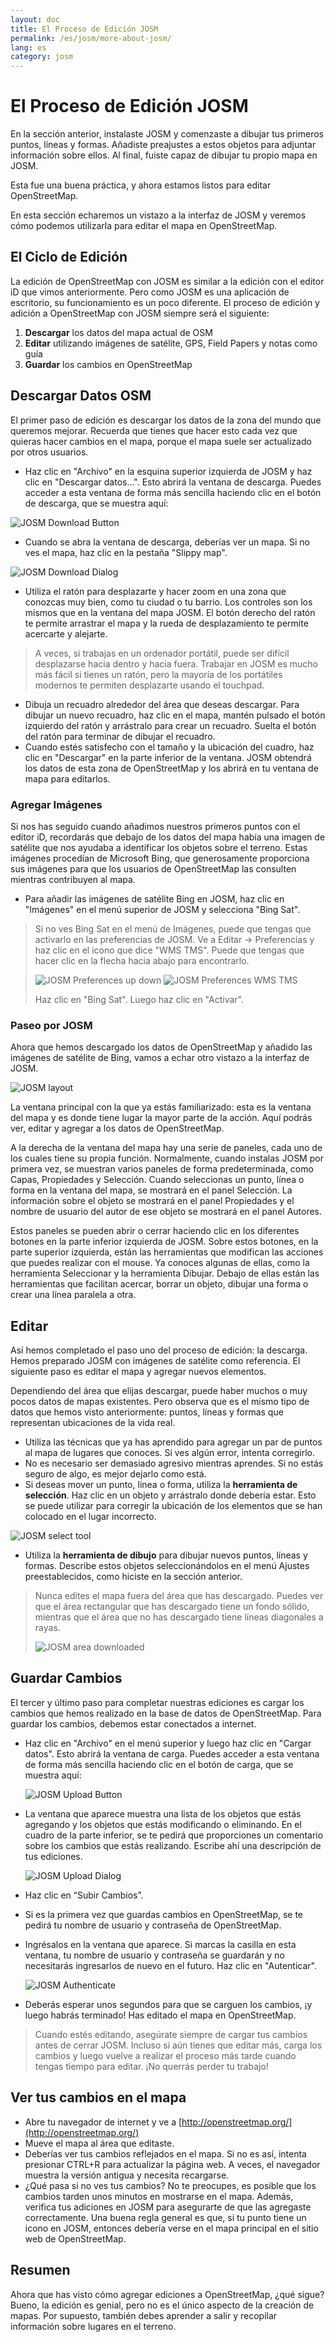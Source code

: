 ```yaml
---
layout: doc
title: El Proceso de Edición JOSM
permalink: /es/josm/more-about-josm/
lang: es
category: josm
---
```


El Proceso de Edición JOSM
========================


En la sección anterior, instalaste JOSM y comenzaste a dibujar tus primeros puntos, líneas y formas. Añadiste preajustes a estos objetos para adjuntar información sobre ellos. Al final, fuiste capaz de dibujar tu propio mapa en JOSM.

Esta fue una buena práctica, y ahora estamos listos para editar OpenStreetMap.

En esta sección echaremos un vistazo a la interfaz de JOSM y veremos cómo podemos utilizarla para editar el mapa en OpenStreetMap.

El Ciclo de Edición
---------------------
La edición de OpenStreetMap con JOSM es similar a la edición con el editor iD que vimos anteriormente. Pero como JOSM es una aplicación de escritorio, su funcionamiento es un poco diferente. El proceso de edición y adición a OpenStreetMap con JOSM siempre será el siguiente:

1.  **Descargar** los datos del mapa actual de OSM
2.  **Editar** utilizando imágenes de satélite, GPS, Field Papers y notas como guía
3.  **Guardar** los cambios en OpenStreetMap

Descargar Datos OSM
--------------------
El primer paso de edición es descargar los datos de la zona del mundo que queremos mejorar. Recuerda que tienes que hacer esto cada vez que quieras hacer cambios en el mapa, porque el mapa suele ser actualizado por otros usuarios.

- Haz clic en "Archivo" en la esquina superior izquierda de JOSM y haz clic en "Descargar datos...". Esto abrirá la ventana de descarga. Puedes acceder a esta ventana de forma más sencilla haciendo clic en el botón de descarga, que se muestra aquí:

![JOSM Download Button][]

- Cuando se abra la ventana de descarga, deberías ver un mapa. Si no ves el mapa, haz clic en la pestaña "Slippy map".

![JOSM Download Dialog][]

- Utiliza el ratón para desplazarte y hacer zoom en una zona que conozcas muy bien, como tu ciudad o tu barrio. Los controles son los mismos que en la ventana del mapa JOSM. El botón derecho del ratón te permite arrastrar el mapa y la rueda de desplazamiento te permite acercarte y alejarte.

> A veces, si trabajas en un ordenador portátil, puede ser difícil desplazarse hacia dentro y hacia fuera. Trabajar en JOSM es mucho más fácil si tienes un ratón, pero la mayoría de los portátiles modernos te permiten desplazarte usando el touchpad.

- Dibuja un recuadro alrededor del área que deseas descargar. Para dibujar un nuevo recuadro, haz clic en el mapa, mantén pulsado el botón izquierdo del ratón y arrástralo para crear un recuadro. Suelta el botón del ratón para terminar de dibujar el recuadro.
- Cuando estés satisfecho con el tamaño y la ubicación del cuadro, haz clic en "Descargar" en la parte inferior de la ventana. JOSM obtendrá los datos de esta zona de OpenStreetMap y los abrirá en tu ventana de mapa para editarlos.

### Agregar Imágenes
Si nos has seguido cuando añadimos nuestros primeros puntos con el editor iD, recordarás que debajo de los datos del mapa había una imagen de satélite que nos ayudaba a identificar los objetos sobre el terreno. Estas imágenes procedían de Microsoft Bing, que generosamente proporciona sus imágenes para que los usuarios de OpenStreetMap las consulten mientras contribuyen al mapa.

- Para añadir las imágenes de satélite Bing en JOSM, haz clic en "Imágenes" en el menú superior de JOSM y selecciona "Bing Sat".

> Si no ves Bing Sat en el menú de Imágenes, puede que tengas que activarlo en las preferencias de JOSM. Ve a Editar -> Preferencias y haz clic en el icono que dice "WMS TMS". Puede que tengas que hacer clic en la flecha hacia abajo para encontrarlo.
>
> ![JOSM Preferences up down][]
> ![JOSM Preferences WMS TMS][]
>
> Haz clic en "Bing Sat". Luego haz clic en "Activar".


### Paseo por JOSM
Ahora que hemos descargado los datos de OpenStreetMap y añadido las imágenes de satélite de Bing, vamos a echar otro vistazo a la interfaz de JOSM.

![JOSM layout][]

La ventana principal con la que ya estás familiarizado: esta es la ventana del mapa y es donde tiene lugar la mayor parte de la acción. Aquí podrás ver, editar y agregar a los datos de OpenStreetMap.

A la derecha de la ventana del mapa hay una serie de paneles, cada uno de los cuales tiene su propia función. Normalmente, cuando instalas JOSM por primera vez, se muestran varios paneles de forma predeterminada, como Capas, Propiedades y Selección. Cuando seleccionas un punto, línea o forma en la ventana del mapa, se mostrará en el panel Selección. La información sobre el objeto se mostrará en el panel Propiedades y el nombre de usuario del autor de ese objeto se mostrará en el panel Autores.

Estos paneles se pueden abrir o cerrar haciendo clic en los diferentes botones en la parte inferior izquierda de JOSM. Sobre estos botones, en la parte superior izquierda, están las herramientas que modifican las acciones que puedes realizar con el mouse. Ya conoces algunas de ellas, como la herramienta Seleccionar y la herramienta Dibujar. Debajo de ellas están las herramientas que facilitan acercar, borrar un objeto, dibujar una forma o crear una línea paralela a otra.


Editar
----
Así hemos completado el paso uno del proceso de edición: la descarga. Hemos preparado JOSM con imágenes de satélite como referencia. El siguiente paso es editar el mapa y agregar nuevos elementos.

Dependiendo del área que elijas descargar, puede haber muchos o muy pocos datos de mapas existentes. Pero observa que es el mismo tipo de datos que hemos visto anteriormente: puntos, líneas y formas que representan ubicaciones de la vida real.

- Utiliza las técnicas que ya has aprendido para agregar un par de puntos al mapa de lugares que conoces. Si ves algún error, intenta corregirlo.
- No es necesario ser demasiado agresivo mientras aprendes. Si no estás seguro de algo, es mejor dejarlo como está.
- Si deseas mover un punto, línea o forma, utiliza la **herramienta de selección**. Haz clic en un objeto y arrástralo donde debería estar. Esto se puede utilizar para corregir la ubicación de los elementos que se han colocado en el lugar incorrecto.

![JOSM select tool][]

- Utiliza la **herramienta de dibujo** para dibujar nuevos puntos, líneas y formas. Describe estos objetos seleccionándolos en el menú Ajustes preestablecidos, como hiciste en la sección anterior.

> Nunca edites el mapa fuera del área que has descargado. Puedes ver que el área rectangular que has descargado tiene un fondo sólido, mientras que el área que no has descargado tiene líneas diagonales a rayas.
>
> ![JOSM area downloaded][]

Guardar Cambios
--------------
El tercer y último paso para completar nuestras ediciones es cargar los cambios que hemos realizado en la base de datos de OpenStreetMap. Para guardar los cambios, debemos estar conectados a internet.

- Haz clic en "Archivo" en el menú superior y luego haz clic en "Cargar datos". Esto abrirá la ventana de carga. Puedes acceder a esta ventana de forma más sencilla haciendo clic en el botón de carga, que se muestra aquí:

    ![JOSM Upload Button][]

- La ventana que aparece muestra una lista de los objetos que estás agregando y los objetos que estás modificando o eliminando. En el cuadro de la parte inferior, se te pedirá que proporciones un comentario sobre los cambios que estás realizando. Escribe ahí una descripción de tus ediciones.

    ![JOSM Upload Dialog][]

- Haz clic en “Subir Cambios”.

- Si es la primera vez que guardas cambios en OpenStreetMap, se te pedirá tu nombre de usuario y contraseña de OpenStreetMap.
- Ingrésalos en la ventana que aparece. Si marcas la casilla en esta ventana, tu nombre de usuario y contraseña se guardarán y no necesitarás ingresarlos de nuevo en el futuro. Haz clic en "Autenticar".

    ![JOSM Authenticate][]

- Deberás esperar unos segundos para que se carguen los cambios, ¡y luego habrás terminado! Has editado el mapa en OpenStreetMap.

> Cuando estés editando, asegúrate siempre de cargar tus cambios antes de cerrar JOSM. Incluso si aún tienes que editar más, carga los cambios y luego vuelve a realizar el proceso más tarde cuando tengas tiempo para editar. ¡No querrás perder tu trabajo!

Ver tus cambios en el mapa
---------------------------
- Abre tu navegador de internet y ve a [http://openstreetmap.org/](http://openstreetmap.org/)
- Mueve el mapa al área que editaste.
- Deberías ver tus cambios reflejados en el mapa. Si no es así, intenta presionar CTRL+R para actualizar la página web. A veces, el navegador muestra la versión antigua y necesita recargarse.
- ¿Qué pasa si no ves tus cambios? No te preocupes, es posible que los cambios tarden unos minutos en mostrarse en el mapa. Además, verifica tus adiciones en JOSM para asegurarte de que las agregaste correctamente. Una buena regla general es que, si tu punto tiene un icono en JOSM, entonces debería verse en el mapa principal en el sitio web de OpenStreetMap.

Resumen
-------
Ahora que has visto cómo agregar ediciones a OpenStreetMap, ¿qué sigue? Bueno, la edición es genial, pero no es el único aspecto de la creación de mapas. Por supuesto, también debes aprender a salir y recopilar información sobre lugares en el terreno.


[JOSM Download Button]: /images/josm/josm_download-button.png
[JOSM Download Dialog]: /images/josm/josm_download-dialog.png
[JOSM Preferences up down]: /images/josm/josm_preferences-up-down.png
[JOSM Preferences WMS TMS]: /images/josm/josm_preferences-wms-tms.png
[JOSM layout]: /images/josm/josm_layout.png
[JOSM select tool]: /images/josm/josm_select-tool.png
[JOSM area downloaded]: /images/josm/josm_area-downloaded.png
[JOSM Upload Button]: /images/josm/josm_upload-button.png
[JOSM Upload Dialog]: /images/josm/josm_upload-dialog.png
[JOSM Authenticate]: /images/josm/josm_authenticate.png
